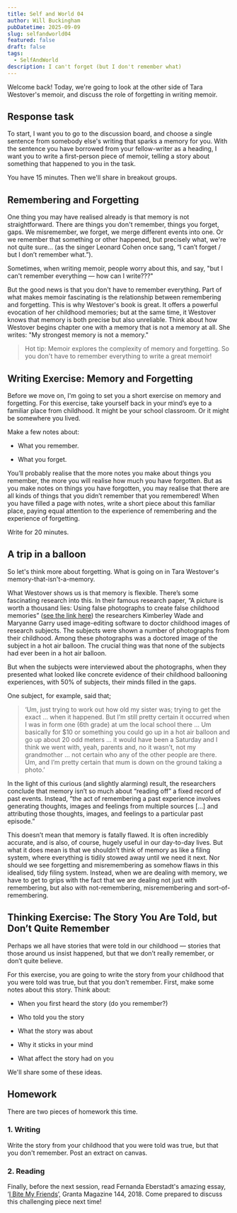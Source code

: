 ```yaml
---
title: Self and World 04
author: Will Buckingham
pubDatetime: 2025-09-09
slug: selfandworld04
featured: false
draft: false
tags:
  - SelfAndWorld
description: I can't forget (but I don't remember what)
---
```

Welcome back! Today, we're going to look at the other side of Tara Westover's memoir, and discuss the role of forgetting in writing memoir.

## Response task

To start, I want you to go to the discussion board, and choose a single sentence from somebody else's writing that sparks a memory for you. With the sentence you have borrowed from your fellow-writer as a heading, I want you to write a first-person piece of memoir, telling a story about something that happened to you in the task.

You have 15 minutes. Then we'll share in breakout groups.

## Remembering and Forgetting

One thing you may have realised already is that memory is not straightforward. There are things you don't remember, things you forget, gaps. We misremember, we forget, we merge different events into one. Or we remember that something or other happened, but precisely what, we're not quite sure... (as the singer Leonard Cohen once sang, “I can’t forget / but I don’t remember what.”).

Sometimes, when writing memoir, people worry about this, and say, "but I can't remember everything — how can I write???"

But the good news is that you don't have to remember everything. Part of what makes memoir fascinating is the relationship between remembering and forgetting. This is why Westover's book is great. It offers a powerful evocation of her childhood memories; but at the same time, it Westover knows that memory is both precise but also unreliable. Think about how Westover begins chapter one with a memory that is not a memory at all. She writes: "My strongest memory is not a memory."

> Hot tip: Memoir explores the complexity of memory and forgetting. So you don't have to remember everything to write a great memoir!

## Writing Exercise: Memory and Forgetting

Before we move on, I'm going to set you a short exercise on memory and forgetting. For this exercise, take yourself back in your mind’s eye to a familiar place from childhood. It might be your school classroom. Or it might be somewhere you lived.

Make a few notes about:

*   What you remember.
    
*   What you forget.
    

You’ll probably realise that the more notes you make about things you remember, the more you will realise how much you have forgotten. But as you make notes on things you have forgotten, you may realise that there are all kinds of things that you didn’t remember that you remembered! When you have filled a page with notes, write a short piece about this familiar place, paying equal attention to the experience of remembering and the experience of forgetting.

Write for 20 minutes.

## A trip in a balloon

So let's think more about forgetting. What is going on in Tara Westover's memory-that-isn't-a-memory.

What Westover shows us is that memory is flexible. There’s some fascinating research into this. In their famous research paper, “A picture is worth a thousand lies: Using false photographs to create false childhood memories” ([see the link here](https://link.springer.com/article/10.3758/BF03196318)) the researchers Kimberley Wade and Maryanne Garry used image-editing software to doctor childhood images of research subjects. The subjects were shown a number of photographs from their childhood. Among these photographs was a doctored image of the subject in a hot air balloon. The crucial thing was that none of the subjects had ever been in a hot air balloon.

But when the subjects were interviewed about the photographs, when they presented what looked like concrete evidence of their childhood ballooning experiences, with 50% of subjects, their minds filled in the gaps.

One subject, for example, said that;

> ‘Um, just trying to work out how old my sister was; trying to get the exact ... when it happened. But I’m still pretty certain it occurred when I was in form one (6th grade) at um the local school there ... Um basically for $10 or something you could go up in a hot air balloon and go up about 20 odd meters ... it would have been a Saturday and I think we went with, yeah, parents and, no it wasn’t, not my grandmother ... not certain who any of the other people are there. Um, and I’m pretty certain that mum is down on the ground taking a photo.’

In the light of this curious (and slightly alarming) result, the researchers conclude that memory isn’t so much about “reading off” a fixed record of past events. Instead, “the act of remembering a past experience involves generating thoughts, images and feelings from multiple sources \[...\] and attributing those thoughts, images, and feelings to a particular past episode.”

This doesn’t mean that memory is fatally flawed. It is often incredibly accurate, and is also, of course, hugely useful in our day-to-day lives. But what it does mean is that we shouldn’t think of memory as like a filing system, where everything is tidily stowed away until we need it next. Nor should we see forgetting and misremembering as somehow flaws in this idealised, tidy filing system. Instead, when we are dealing with memory, we have to get to grips with the fact that we are dealing not just with remembering, but also with not-remembering, misremembering and sort-of-remembering.

## Thinking Exercise: The Story You Are Told, but Don’t Quite Remember

Perhaps we all have stories that were told in our childhood — stories that those around us insist happened, but that we don’t really remember, or don’t quite believe.

For this exercise, you are going to write the story from your childhood that you were told was true, but that you don't remember. First, make some notes about this story. Think about:

*   When you first heard the story (do you remember?)
    
*   Who told you the story
    
*   What the story was about
    
*   Why it sticks in your mind
    
*   What affect the story had on you
    

We'll share some of these ideas.

## Homework

There are two pieces of homework this time.

### 1\. Writing

Write the story from your childhood that you were told was true, but that you don't remember. Post an extract on canvas.

### 2\. Reading

Finally, before the next session, read Fernanda Eberstadt's amazing essay, ‘[I Bite My Friends](https://granta.com/i-bite-my-friends/)’, Granta Magazine 144, 2018. Come prepared to discuss this challenging piece next time!